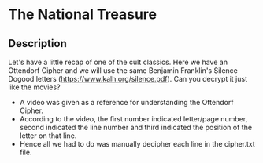 # The National Treasure
## Description
Let's have a little recap of one of the cult classics.
Here we have an Ottendorf Cipher and we will use the same Benjamin Franklin's Silence Dogood letters (https://www.kalh.org/silence.pdf).
Can you decrypt it just like the movies?

+ A video was given as a reference for understanding the Ottendorf Cipher.
+ According to the video, the first number indicated letter/page number, second indicated the line number and third indicated the position of the letter on that line.
+ Hence all we had to do was manually decipher each line in the cipher.txt file.